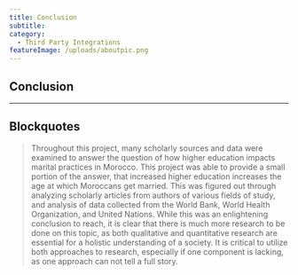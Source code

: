 ```yaml
---
title: Conclusion
subtitle:
category:
  - Third Party Integrations
featureImage: /uploads/aboutpic.png
---
```

## Conclusion

- - -



## Blockquotes

> Throughout this project, many scholarly sources and data were examined to answer the question of how higher education impacts marital practices in Morocco. This project was able to provide a small portion of the answer, that increased higher education increases the age at which Moroccans get married. This was figured out through analyzing scholarly articles from authors of various fields of study, and analysis of data collected from the World Bank, World Health Organization, and United Nations. While this was an enlightening conclusion to reach, it is clear that there is much more research to be done on this topic, as both qualitative and quantitative research are essential for a holistic understanding of a society. It is critical to utilize both approaches to research, especially if one component is lacking, as one approach can not tell a full story. 
